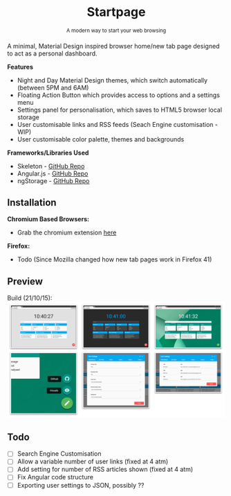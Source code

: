 <h1 align="center">Startpage</h1>
<p align="center">
    <sup>A modern way to start your web browsing</sup>
    <br>
</p>

A minimal, Material Design inspired browser home/new tab page designed to act as a personal dashboard.

**Features**
* Night and Day Material Design themes, which switch automatically (between 5PM and 6AM)
* Floating Action Button which provides access to options and a settings menu
* Settings panel for personalisation, which saves to HTML5 browser local storage
* User customisable links and RSS feeds (Seach Engine customisation - WIP)
* User customisable color palette, themes and backgrounds

**Frameworks/Libraries Used**
* Skeleton - [GitHub Repo](https://github.com/dhg/Skeleton)
* Angular.js - [GitHub Repo](https://github.com/angular/angular.js)
* ngStorage - [GitHub Repo](https://github.com/gsklee/ngStorage)

## Installation
**Chromium Based Browsers:**
* Grab the chromium extension [here](https://chrome.google.com/webstore/detail/md-startpage/dfigddfigkghildjbfbbdjhkgbmlmllj)

**Firefox:**
* Todo (Since Mozilla changed how new tab pages work in Firefox 41)

## Preview
Build (21/10/15):
![Startpage](img/preview.png)

## Todo
- [ ] Search Engine Customisation
- [ ] Allow a variable number of user links (fixed at 4 atm)
- [ ] Add setting for number of RSS articles shown (fixed at 4 atm)
- [ ] Fix Angular code structure
- [ ] Exporting user settings to JSON, possibly ??
